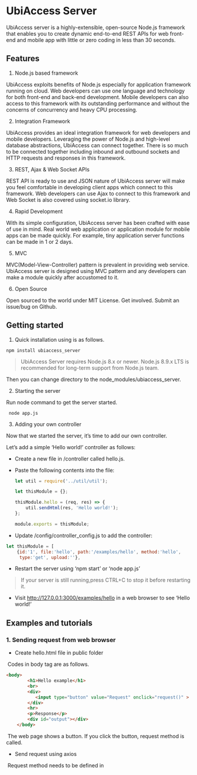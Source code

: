 # **UbiAccess Server**

UbiAccess server is a highly-extensible, open-source Node.js framework that enables you to create dynamic end-to-end REST APIs for web front-end and mobile app with little or zero coding in less than 30 seconds.

###  

## **Features**

1. Node.js based framework

UbiAccess exploits benefits of Node.js especially for application framework running on cloud. Web developers can use one language and technology for both front-end and back-end development. Mobile developers can also access to this framework with its outstanding performance and without the concerns of concurrency and heavy CPU processing. 

 

2. Integration Framework

UbiAccess provides an ideal integration framework for web developers and mobile developers. Leveraging the power of Node.js and high-level database abstractions, UbiAccess can connect together. There is so much to be connected together including inbound and outbound sockets and HTTP requests and responses in this framework.

 

3. REST, Ajax & Web Socket APIs

REST API is ready to use and JSON nature of UbiAccess server will make you feel comfortable in developing client apps which connect to this framework. Web developers can use Ajax to connect to this framework and Web Socket is also covered using socket.io library.

 

4. Rapid Development

With its simple configuration, UbiAccess server has been crafted with ease of use in mind. Real world web application or application module for mobile apps can be made quickly. For example, tiny application server functions can be made in 1 or 2 days.

 

5. MVC

MVC(Model-View-Controller) pattern is prevalent in providing web service. UbiAccess server is designed using MVC pattern and any developers can make a module quickly after accustomed to it.

 

6. Open Source

Open sourced to the world under MIT License. Get involved. Submit an issue/bug on Github.

 

## **Getting started**

1. Quick installation using is as follows.

```
npm install ubiaccess_server
```

>  UbiAccess Server requires Node.js 8.x or newer. Node.js 8.9.x LTS is recommended for long-term support from Node.js team.

Then you can change directory to the node_modules/ubiaccess_server.



2. Starting the server

Run node command to get the server started.

```
 node app.js
```



3. Adding your own controller

Now that we started the server, it’s time to add our own controller.

Let’s add a simple ‘Hello world!’ controller as follows:

- Create a new file in /controller called hello.js.

- Paste the following contents into the file:

  ```javascript
  let util = require('../util/util');

  let thisModule = {};

  thisModule.hello = (req, res) => {
      util.sendHtml(res, 'Hello world!');
  };

  module.exports = thisModule;
  ```

 

-  Update /config/controller_config.js to add the controller:

  ```javascript
  let thisModule = [
      {id:'1', file:'hello', path:'/examples/hello', method:'hello', 
       type:'get', upload:''},
  ```

 

- Restart the server using ‘npm start’ or ‘node app.js’

>  If your server is still running,press CTRL+C to stop it before restarting it.



- Visit <http://127.0.0.1:3000/examples/hello> in a web browser to see ‘Hello world!’



## **Examples and tutorials**

### **1. Sending request from web browser**

- Create hello.html file in public folder

​       Codes in body tag are as follows.

```html
<body>
        <h1>Hello example</h1>
        <br>
        <div>
           <input type="button" value="Request" onclick="request()" >
        </div>
        <hr>
        <p>Response</p>
        <div id="output"></div>
    </body>
```

​      The web page shows a button. If you click the button, request method is called. 

- Send request using axios

​      Request method needs to be defined in <script> tag.

​      Axios library is used to make a request. Axios request is simple enough to put
only several parameters such as request method, url and requestType.

```javascript
function request() {
  axios({
    method:'get',
    url:'http://localhost:3000/examples/hello',
    responseType:'text'
  }).then(function (response) {
    console.log('Response -> ' + JSON.stringify(response));

    if (response.status == 200) {
      println(response.data);
    }
  }).catch(function (error) {
    println('Error -> ' + JSON.stringify(error));
  });
}
```

​      You can see response if response.status is 200. JQuery and Axios library need to be loaded before used.



```html
<!-- jQuery -->
<script src="https://code.jquery.com/jquery-3.2.1.min.js" 
        integrity="sha256-hwg4gsxgFZhOsEEamdOYGBf13FyQuiTwlAQgxVSNgt4=" 
        crossorigin="anonymous">
</script>

<!-- Axios -->
<script src="https://unpkg.com/axios/dist/axios.min.js">
</script>

```



- Open web page in browser and click [Request] button

​      You can see response data



### 2. Parameter listing and Logging

- Create a new file in /controller called params.js.


- Paste the following contents into the file.

```javascript
let util = require('../util/util');
let logger = require('../logger');

var thisModule = {};

thisModule.params = (req, res) => {
    logger.debug('params:params controller called.');

    const params = req.query;
    logger.debug('PARAMS -> ' + JSON.stringify(params));

    util.sendHtml(res, 'PARAMS -> ' + JSON.stringify(params));
};

module.exports = thisModule;
```



- Update /config/controller_config.js to add the controller:

```javascript
let thisModule = [
    {id:'2', file:'params', path:'/examples/params', method:'params', 
     type:'get', upload:''},
```

 

- Restart the server using ‘node app.js’


- Visit <http://127.0.0.1:3000/examples/params>?id=john in a web browser to see parameter passed to the server.


- Create a file called params.html in public folder and make a request using axios

```javascript
function request() {
  var id = $('#idInput').val();

  axios({
    method:'get',
    url:'http://localhost:3000/examples/params',
    responseType:'text',
    params: {
      id: id
    }
  }).then(function (response) {
    console.log('Response -> ' + JSON.stringify(response));

    if (response.status == 200) {
      println(response.data);
    }
  }).catch(function (error) {
    println('Error -> ' + JSON.stringify(error));
  });
}
```

​      If a user enters id in input box and click request button, a request can be made using the entered value.



- Visit http://localhost:3000/public/params.html in a web browser and click the request button.



### 3. Request using POST method and JSON response parsing

- Create a new file in /controller called json.js.


- Paste the following contents into the file.

```javascript
let util = require('../util/util');
let logger = require('../logger');

let thisModule = {};

thisModule.json = (req, res) => {
    logger.debug('json:json controller called.');

    let params = req.body;
    logger.debug('PARAMS -> ' + JSON.stringify(params));

    util.sendJson(res, params.requestCode, 200, 'success', 
                  'string', 'PARAMS -> ' + JSON.stringify(params));
};

module.exports = thisModule;
```

  

- Update /config/controller_config.js to add the controller:

```javascript
let thisModule = [
    {id:'3', file:'json', path:'/examples/json', method:'json', 
     type:'post', upload:''},
```

 

- Create a file called params.html in public folder and make a request using axios

​      request method is set to post and responseType is set to json

​      parameters for post method are added using data property.

​      response will be a JSON object.

```javascript
function request() {
  var id = $('#idInput').val();

  axios({
    method:'post',
    url:'http://127.0.0.1:3000/examples/json',
    responseType:'json',
    data: {
      requestCode: 101,
      id: id
    }
  }).then(function (response) {
    console.log('Response -> ' + JSON.stringify(response));

    if (response.status == 200) {
      println('requestCode : ' + response.data.requestCode);
      println('code : ' + response.data.code + ',message : ' + 
               response.data.message);
      println('resultType : ' + response.data.resultType);
      println('result : ' + response.data.result);
    }
  }).catch(function (error) {
    println('Error -> ' + JSON.stringify(error));
  });
}
```



- Visit http://localhost:3000/public/params.html in a web browser and click the request button.

 

### 4. Configuration for Logging

- Log files are created in log folder and the daily rotated file name is server.

​      logger.js file is in root folder and you can configure logging in it.

​      You can change the name of log file and log level in the logger.js

​      MySQL database is used for storing request parameters and responses.

​      You need to install MySQL and connection parameters are set in the config/config.js file.

​      Change host, port, user and password properties according to your database configuration.

```javascript
    db_stat: {                             
        type : 'mysql',
        connectionLimit : 10, 
        host     : '127.0.0.1',
        port     : 3306, 
        user     : 'root',
        password : 'admin',
        database : 'ubiaccess',
        debug    :  false
    },
```

 

### 5. MySQL Database and DAO

​      Relational databases such as MySQL, Oracle and SQLite are supported.

​      In this section, we will make a controller and DAO functions to read and update database records.

- Load world database

​      You need to load world database which contains information on many nations.



- Add database connection information

​      If you confirmed that world database is loaded in your MySQL database, add database connection information in the config/config.js file as follows.

```javascript
module.exports = {
       ...
	db: [                                   
        {                                    
            name : 'database_mysql',
            type : 'mysql',
            connectionLimit : 10, 
            host     : '127.0.0.1',
            port     : 3306, 
            user     : 'root',
            password : 'admin',
            database : 'world',
            debug    :  false,
            stat_database : 'ubiaccess'
        },
```

​       connection parameters such as host, port, user and password can be different according to your database configuration

 

- Create a DAO file

​      Create a world.js file in database folder.

​      DAO file has functions to manipulate database query and update.

```javascript
let thisModule = {};
let logger = require('../logger');

let sql = {
    readCountry:
        'select \
            name, continent, population, GNP \
         from world.country \
         where \
            name = ?'
};

thisModule.readCountry = (pool, data, callback) => {
	logger.debug('world.readCountry DAO called.');
    logger.debug(JSON.stringify(data));
	
	pool.execute(pool, sql.readCountry, data, callback);
};

module.exports = thisModule;
```

​      world.js is a module and readCountry function is added to the module.exports.

​      A SQL statement is defined in the sql variable and you can use it in the readCountry function.

​      The readCountry SQL has one parameter you can pass it to query name, continent, population and GNP columns from world.country table.

 

- Register the DAO file in database_config.js

​      Once a DAO file created, it needs to be registered in config/database_config.js file.

```javascript
module.exports = [
    {id:'1', database_index:0, name:'world', file:'world'}
];
```

​      information on the DAO file is added to the array.

​      database_index : index of the database connection information in db array in config.js.

 

- Create a controller file

​      Create a world.js file in databasefolder.

​      A controller has routing functions to handle client requests

​      if the client request has POST method,request parameters are in req.body property.

```javascript
thisModule.readCountry = (req, res) => {
    logger.debug('world:readCountry controller called.');

    var params = req.body;
    logger.debug('PARAMS -> ' + JSON.stringify(params));
```

​      You can use query method to use DAO method defined in the world.js DAO file. 

​      query method call the DAO method and send response to the client according to the query result.

​      You only need to pass input parameters and several parameters in the values variable.

```javascript
let input = [params.name];

let values = {
  input: input,
  params: params,
  database_type: 'mysql',
  database_name: 'database_mysql',
  database_file: 'world',
  database_module: 'readCountry',
  req: req,
  res: res
}; 

util.query(values);
```



- Register the controller function

​      A controller created for a client request needs to be registered in controller_config.js file.

```javascript
{id:'4', file:'world', path:'/examples/readCountry', method:'readCountry', 
 type:'post', upload:''},
```

 

- Create world.html file in public folder

​      Client request function called getCountry can be created in a web page called world.html.

```javascript
function readCountry() {
  var name = $('#nameInput').val();

  axios({
    method:'post',
    url:'http://127.0.0.1:3000/examples/readCountry',
    responseType:'json',
    data: {
      requestCode: 101,
      name: name
    }
  }).then(function (response) {

```



- Restart the server and open world.html page

​      If you click readCountry button, JSON response containing database query result is printed.



### 6. Column mapping and handling of query results

​      You can use utility functions in DAO file.

​      In case you need to map columns in query results to response properties, you only need to pass additional mapper variable.



- Create a readCountry2 function in /controller/world.js file.

\      Just copy readCountry function and change name of the function.

​      add mapper variable.

​      name column will be mapped to name property in response and GNP column to GNP perperty.

```javascript
let mapper = {
  name: 'name',
  GNP: 'GNP'
};
```



- Add the mapper variable to the values variable 

```javascript
let values = {
  input: input,
  mapper: mapper,
  params: params,
  database_type: 'mysql',
  database_name: 'database_mysql',
  database_file: 'world',
  database_module: 'readCountry',
  req: req,
  res: res
}; 
```



- Register readCountry2 controller function inconfig/controller_config.js

```javascript
{id:'5', file:'world', path:'/examples/readCountry2', method:'readCountry2',  type:'post', upload:''},
```



- Open world.html file and click readCountry2 button

​      Only name and GNP columns are printed. Those columns are mapped incontroller.

 

### 7. Direct handling of query results

​      In case you need to handle the query results directly, you can make it return query result.



- Create a readCountry3 function in /controller/world.js file.

​       Just copy readCountry function and change name of the function.

​      Add result flag to the values variable. 

```javascript
let values = {
  input: input,
  result: true,
  params: params,
  database_type: 'mysql',
  database_name: 'database_mysql',
  database_file: 'world',
  database_module: 'readCountry',
  req: req,
  res: res
}; 
```



- Add callback parameter in calling query function

```javascript
util.query(values, (output) => {
  if (output && output.length > 0) {
    output[0].added = 'added value for test';
  }

  util.sendJson(res, params.requestCode, 200, 
                values.database_file + ':' + values.database_module + 
                ' success', 'list', output);
});
```



- Register readCountry3 controller function inconfig/controller_config.js

```javascript
{id:'6', file:'world', path:'/examples/readCountry3', method:'readCountry3',    type:'post', upload:''},
```

 

- Open world.html file and click readCountry3 button

​      added property is added in the controller.

 

### 8. Creating Update Controller

- Add updateCountry DAO function in database/world.js file.


- Add updateCountry controller function in controller/world.js file.


- Register updateCountry controller function inconfig/controller_config.js


- Open world.html file and click updateCountry button

 

### 9. Direct handling of update results

- Add updateCountry2 controller function in controller/world.jsfile.


- Register updateCountry2 controller function in config/controller_config.js


- Open world.html file and click updateCountry2 button

 

### 10. Query emp table using Oracle Database

- Load emp table to Oracle database.
- Add database connection information to config/config.js file.
- Create employee.js file in database folder and add getEmployee DAO function.
- Register it to the config/database_config.js file.
- Create employee.js file in controller folder.
- Add getEmployee function in employee.js file.
- Register getEmployee function in config/controller_config.js
- Open employee.html file and click getEmployee button

 

### 11. Update emp table

- Add updateEmployee employee.js function incontroller/employee.js file.
- Register updateEmployee function in config/controller_config.js
- Open employee.html file and click updateEmployee button.

 

### 12. File Upload

- Create controller/file.js file and add uploadFile function.
- Register uploadFile controller in config/controller_config.js.
- Create database/memo.js file to execute SQL for inserting a record into test.memotable.
- Register memo DAO file in config/database_config.js
- Create controller/memo.js file and add insertMemo function
- Register insertMemo controller in config/controller_config.js
- Open memo.html and enter texts and select an image file before clicking save button.



## Documentation

- There are additional documentation for this server.
- Socket.IO, RPC examples and documentation
- LBS(Location Based Service) examples and documentation
- Medical examples and documentation
- For more information, please feel free to ask. 

 

## License

Licensed under the MIT License. See [LICENSE](https://github.com/franciscop/server/blob/master/LICENSE) for the full license.



## Author & support

This package was created by Mike and members of U&S Networks Inc. but hopefully developed and maintained by many others.

You can also [sponsor the project](https://serverjs.io/sponsor), get your logo in here and some other perks with tons of ♥

